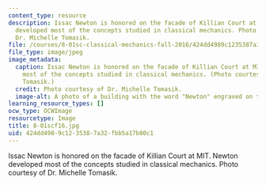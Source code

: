 ```yaml
---
content_type: resource
description: Issac Newton is honored on the facade of Killian Court at MIT. Newton
  developed most of the concepts studied in classical mechanics. Photo courtesy of
  Dr. Michelle Tomasik.
file: /courses/8-01sc-classical-mechanics-fall-2016/424dd4989c1235387a32fbb5a17b80c1_8-01scf16.jpg
file_type: image/jpeg
image_metadata:
  caption: Issac Newton is honored on the facade of Killian Court at MIT. Newton developed
    most of the concepts studied in classical mechanics. (Photo courtesy of Dr. Michelle
    Tomasik.)
  credit: Photo courtesy of Dr. Michelle Tomasik.
  image-alt: A photo of a building with the word "Newton" engraved on the side.
learning_resource_types: []
ocw_type: OCWImage
resourcetype: Image
title: 8-01scf16.jpg
uid: 424dd498-9c12-3538-7a32-fbb5a17b80c1
---
```

Issac Newton is honored on the facade of Killian Court at MIT. Newton developed most of the concepts studied in classical mechanics. Photo courtesy of Dr. Michelle Tomasik.